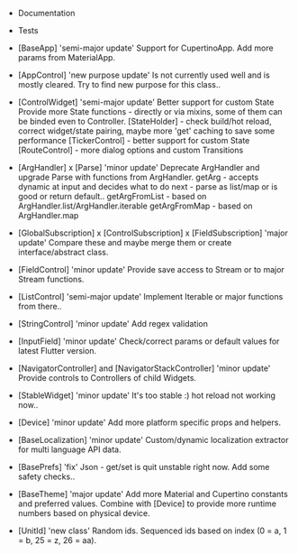 - Documentation

- Tests

- [BaseApp] 'semi-major update'
  Support for CupertinoApp.
  Add more params from MaterialApp.
  
- [AppControl] 'new purpose update'
  Is not currently used well and is mostly cleared.
  Try to find new purpose for this class..

- [ControlWidget] 'semi-major update'
  Better support for custom State
  Provide more State functions - directly or via mixins, some of them can be binded even to Controller.
  [StateHolder] - check build/hot reload, correct widget/state pairing, maybe more 'get' caching to save some performance
  [TickerControl] - better support for custom State
  [RouteControl] - more dialog options and custom Transitions

- [ArgHandler] x [Parse] 'minor update'
  Deprecate ArgHandler and upgrade Parse with functions from ArgHandler.
  getArg - accepts dynamic at input and decides what to do next - parse as list/map or is good or return default..
  getArgFromList - based on ArgHandler.list/ArgHandler.iterable
  getArgFromMap - based on ArgHandler.map

- [GlobalSubscription] x [ControlSubscription] x [FieldSubscription] 'major update'
  Compare these and maybe merge them or create interface/abstract class.

- [FieldControl] 'minor update'
  Provide save access to Stream or to major Stream functions.

- [ListControl] 'semi-major update'
  Implement Iterable or major functions from there..
  
- [StringControl] 'minor update'
  Add regex validation
  
- [InputField] 'minor update'
  Check/correct params or default values for latest Flutter version.
  
- [NavigatorController] and [NavigatorStackController] 'minor update'
  Provide controls to Controllers of child Widgets.
  
- [StableWidget] 'minor update'
  It's too stable :) hot reload not working now..
  
- [Device] 'minor update'
  Add more platform specific props and helpers.
  
- [BaseLocalization] 'minor update'
  Custom/dynamic localization extractor for multi language API data.
  
- [BasePrefs] 'fix'
  Json - get/set is quit unstable right now. Add some safety checks..
  
- [BaseTheme] 'major update'
  Add more Material and Cupertino constants and preferred values.
  Combine with [Device] to provide more runtime numbers based on physical device.
  
- [UnitId] 'new class'
  Random ids.
  Sequenced ids based on index (0 = a, 1 = b, 25 = z, 26 = aa).